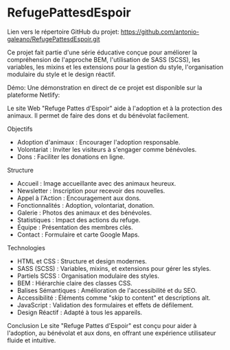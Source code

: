 # RefugePattesdEspoir

Lien vers le répertoire GitHub du projet: 
https://github.com/antonio-galeano/RefugePattesdEspoir.git

Ce projet fait partie d'une série éducative conçue pour améliorer la compréhension de l'approche BEM, l'utilisation de SASS (SCSS), les variables, les mixins et les extensions pour la gestion du style, l'organisation modulaire du style et le design réactif.

Démo: Une démonstration en direct de ce projet est disponible sur la plateforme Netlify:

Le site Web "Refuge Pattes d'Espoir" aide à l'adoption et à la protection des animaux. Il permet de faire des dons et du bénévolat facilement.

Objectifs
- Adoption d'animaux : Encourager l'adoption responsable.
- Volontariat : Inviter les visiteurs à s'engager comme bénévoles.
- Dons : Faciliter les donations en ligne.

Structure
- Accueil : Image accueillante avec des animaux heureux.
- Newsletter : Inscription pour recevoir des nouvelles.
- Appel à l'Action : Encouragement aux dons.
- Fonctionnalités : Adoption, volontariat, donation.
- Galerie : Photos des animaux et des bénévoles.
- Statistiques : Impact des actions du refuge.
- Équipe : Présentation des membres clés.
- Contact : Formulaire et carte Google Maps.

Technologies
- HTML et CSS : Structure et design modernes.
- SASS (SCSS) : Variables, mixins, et extensions pour gérer les styles.
- Partiels SCSS : Organisation modulaire des styles.
- BEM : Hiérarchie claire des classes CSS.
- Balises Sémantiques : Amélioration de l'accessibilité et du SEO.
- Accessibilité : Éléments comme "skip to content" et descriptions alt.
- JavaScript : Validation des formulaires et effets de défilement.
- Design Réactif : Adapté à tous les appareils.

Conclusion
Le site "Refuge Pattes d'Espoir" est conçu pour aider à l'adoption, au bénévolat et aux dons, en offrant une expérience utilisateur fluide et intuitive.